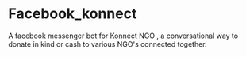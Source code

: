 # Facebook_konnect
A facebook messenger bot for Konnect NGO , a conversational way to donate in kind or cash to various NGO's connected together.
